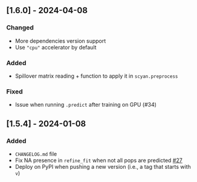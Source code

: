 ## [1.6.0] - 2024-04-08

### Changed
- More dependencies version support
- Use `"cpu"` accelerator by default

### Added
- Spillover matrix reading + function to apply it in `scyan.preprocess`

### Fixed
- Issue when running `.predict` after training on GPU (#34)

## [1.5.4] - 2024-01-08

### Added
- `CHANGELOG.md` file
- Fix NA presence in `refine_fit` when not all pops are predicted [#27](https://github.com/MICS-Lab/scyan/issues/27)
- Deploy on PyPI when pushing a new version (i.e., a tag that starts with `v`)
